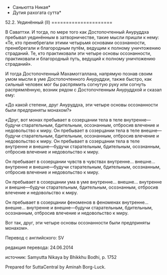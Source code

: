 * Саньютта Никая*
* Дутия рахогата сутта*

52\.2\. Уединённый \(II\)
\=\=\=\=\=\=\=\=\=\=\=\=\=\=\=\=\=\=\=\=\=

В Саваттхи\. И тогда, по мере того как Достопочтенный Ануруддха пребывал уединённым в затворничестве, такие мысли пришли к нему: «Те, кто пренебрегали этими четырьмя основами осознанности, пренебрегали и благородным путём, ведущим к полному уничтожению страданий\. Те, кто практиковали эти четыре основы осознанности, практиковали и благородный путь, ведущий к полному уничтожению страданий»\.

И тогда Достопочтенный Махамоггаллана, напрямую познав своим умом мысли в уме Достопочтенного Ануруддхи, также быстро, как сильный человек мог бы распрямить согнутую руку или согнуть распрямлённую, возник рядом с Достопочтенным Ануруддхой и сказал ему:

«До какой степени, друг Ануруддха, эти четыре основы осознанности были предприняты монахом?»

«Друг, вот монах пребывает в созерцании тела в теле внутренне—будучи старательным, бдительным, осознанным, отбросив влечение и недовольство к миру\. Он пребывает в созерцании тела в теле внешне—будучи старательным, бдительным, осознанным, отбросив влечение и недовольство к миру\. Он пребывает в созерцании тела в теле внутренне и внешне—будучи старательным, бдительным, осознанным, отбросив влечение и недовольство к миру\.

Он пребывает в созерцании чувств в чувствах внутренне… внешне… внутренне и внешне—будучи старательным, бдительным, осознанным, отбросив влечение и недовольство к миру\.

Он пребывает в созерцании ума в уме внутренне… внешне… внутренне и внешне—будучи старательным, бдительным, осознанным, отбросив влечение и недовольство к миру\.

Он пребывает в созерцании феноменов в феноменах внутренне… внешне… внутренне и внешне—будучи старательным, бдительным, осознанным, отбросив влечение и недовольство к миру\.

Вот так, друг, эти четыре основы осознанности были предприняты монахом»\.

Перевод с английского: SV

редакция перевода: 24\.06\.2014

источник: Samyutta Nikaya by Bhikkhu Bodhi, p\. 1752

Prepared for SuttaCentral by Aminah Borg\-Luck\.